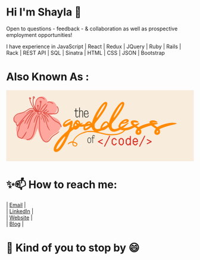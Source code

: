 
# Hi I'm Shayla 👋

Open to questions - feedback - & collaboration as well as prospective employment opportunities! <br> 

I have experience in JavaScript | React | Redux | JQuery | Ruby | Rails | Rack | REST API | SQL | Sinatra | HTML | CSS | JSON | Bootstrap 

# Also Known As :

[![Shayla's GitHub Banner](./assets/cover.png)](https://braydoncoyer.dev)

# ✨📫 How to reach me: 

| [Email](https://pages.github.com/) | <br>
| [LinkedIn](https://pages.github.com/) | <br>
| [Website](https://pages.github.com/) | <br>
| [Blog](https://pages.github.com/) | <br> 

# 🌱 Kind of you to stop by 😄
